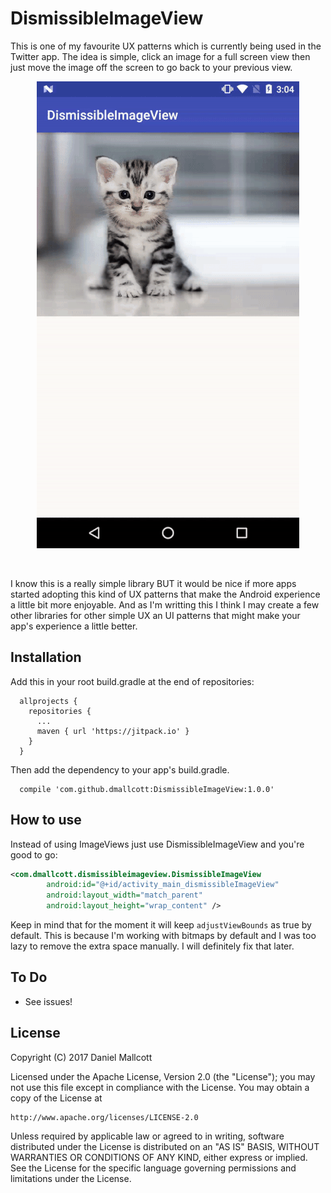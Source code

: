 # DismissibleImageView

This is one of my favourite UX patterns which is currently being used in the Twitter app. The idea is simple, click an image for a full screen view then just move the image off the screen to go back to your previous view.

<p align="center">
  <img src="/assets/sample.gif"/> 
</p>
<br/>

I know this is a really simple library BUT it would be nice if more apps started adopting this kind of UX patterns that make the Android experience a little bit more enjoyable. And as I'm writting this I think I may create a few other libraries for other simple UX an UI patterns that might make your app's experience a little better.

## Installation

Add this in your root build.gradle at the end of repositories:
```
  allprojects {
    repositories {
      ...
      maven { url 'https://jitpack.io' }
    }
  }
```
Then add the dependency to your app's build.gradle.

```
  compile 'com.github.dmallcott:DismissibleImageView:1.0.0'
```


## How to use

Instead of using ImageViews just use DismissibleImageView and you're good to go:

```xml
<com.dmallcott.dismissibleimageview.DismissibleImageView
        android:id="@+id/activity_main_dismissibleImageView"
        android:layout_width="match_parent"
        android:layout_height="wrap_content" />
```

Keep in mind that for the moment it will keep `adjustViewBounds` as true by default. This is because I'm working with bitmaps by default and I was too lazy to remove the extra space manually. I will definitely fix that later.

## To Do
* See issues!

## License

Copyright (C) 2017 Daniel Mallcott

Licensed under the Apache License, Version 2.0 (the "License");
you may not use this file except in compliance with the License.
You may obtain a copy of the License at

    http://www.apache.org/licenses/LICENSE-2.0

Unless required by applicable law or agreed to in writing, software
distributed under the License is distributed on an "AS IS" BASIS,
WITHOUT WARRANTIES OR CONDITIONS OF ANY KIND, either express or implied.
See the License for the specific language governing permissions and
limitations under the License.

